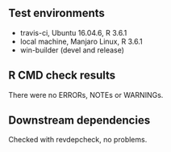 ## Test environments
* travis-ci, Ubuntu 16.04.6, R 3.6.1
* local machine, Manjaro Linux, R 3.6.1
* win-builder (devel and release)

## R CMD check results
There were no ERRORs, NOTEs or WARNINGs. 

## Downstream dependencies
Checked with revdepcheck, no problems.
